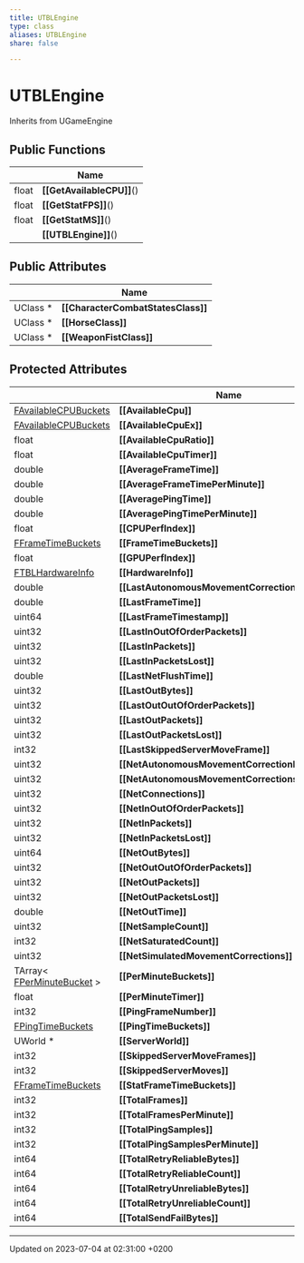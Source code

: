 ```yaml
---
title: UTBLEngine
type: class
aliases: UTBLEngine
share: false

---
```


# UTBLEngine





Inherits from UGameEngine

## Public Functions

|                | Name           |
| -------------- | -------------- |
| float | **[[GetAvailableCPU]]**() |
| float | **[[GetStatFPS]]**() |
| float | **[[GetStatMS]]**() |
| | **[[UTBLEngine]]**() |

## Public Attributes

|                | Name           |
| -------------- | -------------- |
| UClass * | **[[CharacterCombatStatesClass]]**  |
| UClass * | **[[HorseClass]]**  |
| UClass * | **[[WeaponFistClass]]**  |

## Protected Attributes

|                | Name           |
| -------------- | -------------- |
| [FAvailableCPUBuckets](/docs/SDK/Source/Classes/structFAvailableCPUBuckets.md) | **[[AvailableCpu]]**  |
| [FAvailableCPUBuckets](/docs/SDK/Source/Classes/structFAvailableCPUBuckets.md) | **[[AvailableCpuEx]]**  |
| float | **[[AvailableCpuRatio]]**  |
| float | **[[AvailableCpuTimer]]**  |
| double | **[[AverageFrameTime]]**  |
| double | **[[AverageFrameTimePerMinute]]**  |
| double | **[[AveragePingTime]]**  |
| double | **[[AveragePingTimePerMinute]]**  |
| float | **[[CPUPerfIndex]]**  |
| [FFrameTimeBuckets](/docs/SDK/Source/Classes/structFFrameTimeBuckets.md) | **[[FrameTimeBuckets]]**  |
| float | **[[GPUPerfIndex]]**  |
| [FTBLHardwareInfo](/docs/SDK/Source/Classes/structFTBLHardwareInfo.md) | **[[HardwareInfo]]**  |
| double | **[[LastAutonomousMovementCorrectionTime]]**  |
| double | **[[LastFrameTime]]**  |
| uint64 | **[[LastFrameTimestamp]]**  |
| uint32 | **[[LastInOutOfOrderPackets]]**  |
| uint32 | **[[LastInPackets]]**  |
| uint32 | **[[LastInPacketsLost]]**  |
| double | **[[LastNetFlushTime]]**  |
| uint32 | **[[LastOutBytes]]**  |
| uint32 | **[[LastOutOutOfOrderPackets]]**  |
| uint32 | **[[LastOutPackets]]**  |
| uint32 | **[[LastOutPacketsLost]]**  |
| int32 | **[[LastSkippedServerMoveFrame]]**  |
| uint32 | **[[NetAutonomousMovementCorrectionBunches]]**  |
| uint32 | **[[NetAutonomousMovementCorrections]]**  |
| uint32 | **[[NetConnections]]**  |
| uint32 | **[[NetInOutOfOrderPackets]]**  |
| uint32 | **[[NetInPackets]]**  |
| uint32 | **[[NetInPacketsLost]]**  |
| uint64 | **[[NetOutBytes]]**  |
| uint32 | **[[NetOutOutOfOrderPackets]]**  |
| uint32 | **[[NetOutPackets]]**  |
| uint32 | **[[NetOutPacketsLost]]**  |
| double | **[[NetOutTime]]**  |
| uint32 | **[[NetSampleCount]]**  |
| int32 | **[[NetSaturatedCount]]**  |
| uint32 | **[[NetSimulatedMovementCorrections]]**  |
| TArray< [FPerMinuteBucket](/docs/SDK/Source/Classes/structFPerMinuteBucket.md) > | **[[PerMinuteBuckets]]**  |
| float | **[[PerMinuteTimer]]**  |
| int32 | **[[PingFrameNumber]]**  |
| [FPingTimeBuckets](/docs/SDK/Source/Classes/structFPingTimeBuckets.md) | **[[PingTimeBuckets]]**  |
| UWorld * | **[[ServerWorld]]**  |
| int32 | **[[SkippedServerMoveFrames]]**  |
| int32 | **[[SkippedServerMoves]]**  |
| [FFrameTimeBuckets](/docs/SDK/Source/Classes/structFFrameTimeBuckets.md) | **[[StatFrameTimeBuckets]]**  |
| int32 | **[[TotalFrames]]**  |
| int32 | **[[TotalFramesPerMinute]]**  |
| int32 | **[[TotalPingSamples]]**  |
| int32 | **[[TotalPingSamplesPerMinute]]**  |
| int64 | **[[TotalRetryReliableBytes]]**  |
| int64 | **[[TotalRetryReliableCount]]**  |
| int64 | **[[TotalRetryUnreliableBytes]]**  |
| int64 | **[[TotalRetryUnreliableCount]]**  |
| int64 | **[[TotalSendFailBytes]]**  |

-------------------------------

Updated on 2023-07-04 at 02:31:00 +0200